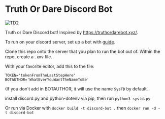# Truth Or Dare Discord Bot

![TD2](https://user-images.githubusercontent.com/5464404/199782516-4c46c951-e5c2-43e0-ac6c-99ec05158462.png)

Truth or Dare Discord bot! Inspired by https://truthordarebot.xyz/. 

To run on your discord server, set up a bot with [guide](https://discordpy.readthedocs.io/en/stable/discord.html).

Clone this repo onto the server that you plan to run the bot out of. Within the repo, create a `.env` file.

With your favorite editor, add this to the file:
```
TOKEN='tokenFromTheLastStepHere'
BOTAUTHOR='WhatEverYouWantTheNameToBe'
```

(If you don't add in BOTAUTHOR, it will use the name `SysTD` by default.


install discord.py and python-dotenv via pip, then run
`python3 systd.py`

Or run via Docker with
`docker build -t discord-bot .`
then
`docker run -d -t discord-bot` 
